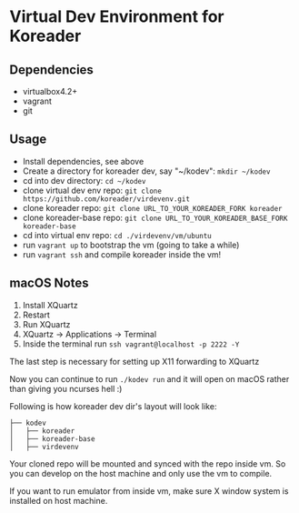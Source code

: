 
Virtual Dev Environment for Koreader
====================================


Dependencies
------------

* virtualbox4.2+
* vagrant
* git


Usage
-----

* Install dependencies, see above
* Create a directory for koreader dev, say "~/kodev": `mkdir ~/kodev`
* cd into dev directory: `cd ~/kodev`
* clone virtual dev env repo: `git clone https://github.com/koreader/virdevenv.git`
* clone koreader repo: `git clone URL_TO_YOUR_KOREADER_FORK koreader`
* clone koreader-base repo: `git clone URL_TO_YOUR_KOREADER_BASE_FORK koreader-base`
* cd into virtual env repo: `cd ./virdevenv/vm/ubuntu`
* run `vagrant up` to bootstrap the vm (going to take a while)
* run `vagrant ssh` and compile koreader inside the vm! 

macOS Notes
-----
1. Install XQuartz
2. Restart
3. Run XQuartz
4. XQuartz -> Applications -> Terminal
5. Inside the terminal run `ssh vagrant@localhost -p 2222 -Y`  

The last step is necessary for setting up X11 forwarding to XQuartz

Now you can continue to run `./kodev run` and it will open on macOS rather than giving you ncurses hell :)

Following is how koreader dev dir's layout will look like:
```
├── kodev
│   ├── koreader
│   ├── koreader-base
│   ├── virdevenv
```

Your cloned repo will be mounted and synced with the repo inside vm. So you can
develop on the host machine and only use the vm to compile.

If you want to run emulator from inside vm, make sure X window system is installed on
host machine.
